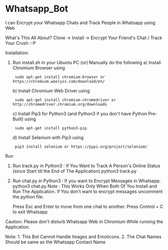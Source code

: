 # Whatsapp_Bot
I can Encrypt your Whatsapp Chats and Track People in Whatsapp using Web

What's This All About? 
Clone -> Install -> Encrypt Your Friend's Chat / Track Your Crush :-P

Installation:
1. Run install.sh in your Ubuntu PC
    (or)
    Manually do the following
    a)  Install Chromium Browser using
    
        sudo apt-get install chromium-browser or https://chromium.woolyss.com/download/en/
        
    b)  Install Chromium Web Driver using 
    
        sudo apt-get install chromium-chromedriver or http://chromedriver.chromium.org/downloads
        
    c)  Install Pip3 for Python3 (and Python3 if you don't have Python Pre-Built) using
        
        sudo apt-get install python3-pip
 
    d)  Install Selenium with Pip3 using
        
        pip3 install selenium or https://pypi.org/project/selenium/

Run
1.  Run track.py in Python3 : If You Want to Track A Person's Online Status (since Start till the End of The Application) 
    python3 track.py
    
2.  Run chat.py in Python3 : If you want to Encrypt Messages in Whatsapp.
    python3 chat.py
    Note : This Works Only When Both Of You Install and Run The Application. 
    If You don't want to encrypt messages uncomment the python file. 
    
    Press Esc and Enter to move from one chat to another. 
    Press Control + C to exit Whatsapp    
   
    
Caution: Please don't disturb Whatsapp Web in Chromium While running the Application. 

Note:
    1. This Bot Cannot Handle Images and Emoticons.
    2. The Chat Names Should be same as the Whatsapp Contact Name
